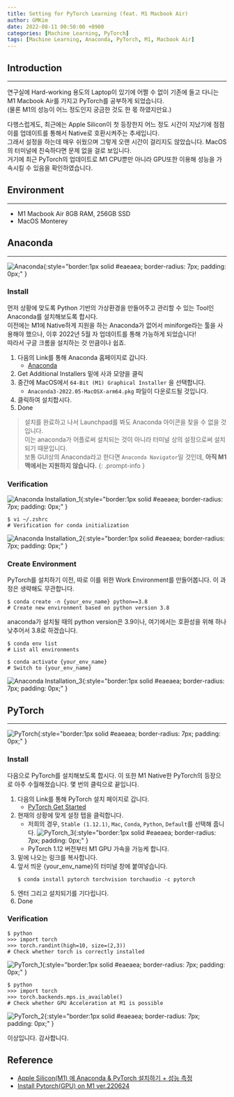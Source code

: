 ```yaml
---
title: Setting for PyTorch Learning (feat. M1 Macbook Air)
author: GMKim
date: 2022-08-11 00:50:00 +0900
categories: [Machine Learning, PyTorch]
tags: [Machine Learning, Anaconda, PyTorch, M1, Macbook Air]
---
```


## Introduction
---
연구실에 Hard-working 용도의 Laptop이 있기에 어쩔 수 없이 기존에 들고 다니는 M1 Macbook Air를 가지고 PyTorch를 공부하게 되었습니다.   
(물론 M1의 성능이 어느 정도인지 궁금한 것도 한 몫 하였지만요.)

다행스럽게도, 최근에는 Apple Silicon이 첫 등장한지 어느 정도 시간이 지났기에 점점 이를 업데이트를 통해서 Native로 호환시켜주는 추세입니다.  
그래서 설정을 하는데 매우 쉬웠으며 그렇게 오랜 시간이 걸리지도 않았습니다. MacOS의 터미널에 친숙하다면 문제 없을 걸로 보입니다.  
거기에 최근 PyTorch의 업데이트로 M1 CPU뿐만 아니라 GPU또한 이용해 성능을 가속시킬 수 있음을 확인하였습니다.

## Environment
---

- M1 Macbook Air 8GB RAM, 256GB SSD
- MacOS Monterey

## Anaconda
---

![Anaconda](/assets/img/anaconda.jpeg){:style="border:1px solid #eaeaea; border-radius: 7px; padding: 0px;" }

### Install

먼저 상황에 맞도록 Python 기반의 가상환경을 만들어주고 관리할 수 있는 Tool인 Anaconda를 설치해보도록 합시다.  
이전에는 M1에 Native하게 지원을 하는 Anaconda가 없어서 miniforge라는 툴을 사용해야 했으나, 이후 2022년 5월 자 업데이트를 통해 가능하게 되었습니다!  
따라서 구글 크롬을 설치하는 것 만큼이나 쉽죠.

1. 다음의 Link를 통해 Anaconda 홈페이지로 갑니다.
    - [Anaconda](https://www.anaconda.com/)
2. Get Additional Installers 밑에 사과 모양을 클릭
3. 중간에 MacOS에서 `64-Bit (M1) Graphical Installer` 을 선택합니다. 
    - `Anaconda3-2022.05-MacOSX-arm64.pkg` 파일이 다운로드될 것입니다.
4. 클릭하여 설치합시다.
5. Done

> 설치를 완료하고 나서 Launchpad를 봐도 Anaconda 아이콘을 찾을 수 없을 것입니다.  
이는 anaconda가 어플로써 설치되는 것이 아니라 터미널 상의 설정으로써 설치되기 때문입니다.  
보통 GUI상의 Anaconda라고 한다면 `Anaconda Navigator`일 것인데, **아직 M1 맥에서는 지원하지 않습니다.**
{: .prompt-info }


### Verification

![Anaconda Installation_1](/assets/img/anaconda_1.png){:style="border:1px solid #eaeaea; border-radius: 7px; padding: 0px;" }
```console
$ vi ~/.zshrc
# Verification for conda initialization
``` 
![Anaconda Installation_2](/assets/img/anaconda_2.png){:style="border:1px solid #eaeaea; border-radius: 7px; padding: 0px;" }  


### Create Environment

PyTorch를 설치하기 이전, 따로 이를 위한 Work Environment를 만들어봅니다. 이 과정은 생략해도 무관합니다. 
```console
$ conda create -n {your_env_name} python==3.8 
# Create new environment based on python version 3.8
```
anaconda가 설치될 때의 python version은 3.9이나, 여기에서는 호환성을 위해 하나 낮추어서 3.8로 하겠습니다.
```console
$ conda env list 
# List all environments
```
```console
$ conda activate {your_env_name}
# Switch to {your_env_name}
```
![Anaconda Installation_3](/assets/img/anaconda_3.png){:style="border:1px solid #eaeaea; border-radius: 7px; padding: 0px;" }

## PyTorch
---

![PyTorch](/assets/img/pytorch.jpeg){:style="border:1px solid #eaeaea; border-radius: 7px; padding: 0px;" }

### Install
다음으로 PyTorch를 설치해보도록 합시다. 이 또한 M1 Native한 PyTorch의 등장으로 아주 수월해졌습니다. 몇 번의 클릭으로 끝입니다.

1. 다음의 Link를 통해 PyTorch 설치 페이지로 갑니다.
    - [PyTorch Get Started](https://pytorch.org/get-started/locally/)
2. 현재의 상황에 맞게 설정 탭을 클릭합니다.
    - 저희의 경우, `Stable (1.12.1)`, `Mac`, `Conda`, `Python`, `Default`를 선택해 줍니다.
    ![PyTorch_3](/assets/img/pytorch_3.png){:style="border:1px solid #eaeaea; border-radius: 7px; padding: 0px;" }
    - PyTorch 1.12 버전부터 M1 GPU 가속을 가능케 합니다.
3. 밑에 나오는 링크를 복사합니다.
4. 앞서 띄운 {your_env_name}의 터미널 창에 붙여넣습니다.
    ```console
    $ conda install pytorch torchvision torchaudio -c pytorch
    ```
5. 엔터 그리고 설치되기를 기다립니다.
6. Done

### Verification
```console
$ python
>>> import torch
>>> torch.randint(high=10, size=(2,3))
# Check whether torch is correctly installed
```
![PyTorch_1](/assets/img/pytorch_1.png){:style="border:1px solid #eaeaea; border-radius: 7px; padding: 0px;" }  
```console
$ python
>>> import torch
>>> torch.backends.mps.is_available()
# Check whether GPU Acceleration at M1 is possible
```
![PyTorch_2](/assets/img/pytorch_2.png){:style="border:1px solid #eaeaea; border-radius: 7px; padding: 0px;" }   

이상입니다. 감사합니다.  
  
## Reference

- [Apple Silicon(M1) 에 Anaconda & PyTorch 설치하기 + 성능 측정](https://velog.io/@bolero2/install-anaconda-pytorch-on-m1)
- [Install Pytorch(GPU) on M1 ver.220624](https://velog.io/@heiswicked/%EB%8B%88%EB%93%A4%EC%9D%B4-mps%EB%A5%BC-%EC%95%84%EB%8A%90%EB%83%90-Install-PytorchGPU-on-M1-ver.220624)